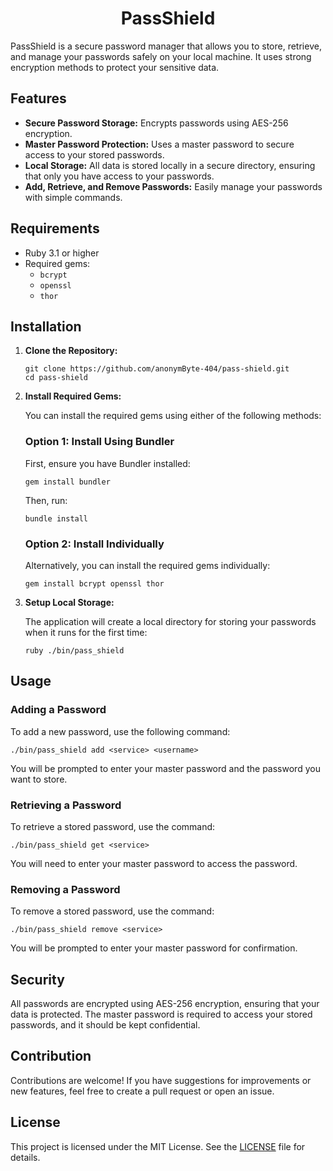 <h1 align="center">PassShield</h1>

<p>PassShield is a secure password manager that allows you to store, retrieve, and manage your passwords safely on your local machine. It uses strong encryption methods to protect your sensitive data.</p>

<h2>Features</h2>
<ul>
    <li><strong>Secure Password Storage:</strong> Encrypts passwords using AES-256 encryption.</li>
    <li><strong>Master Password Protection:</strong> Uses a master password to secure access to your stored passwords.</li>
    <li><strong>Local Storage:</strong> All data is stored locally in a secure directory, ensuring that only you have access to your passwords.</li>
    <li><strong>Add, Retrieve, and Remove Passwords:</strong> Easily manage your passwords with simple commands.</li>
</ul>

<h2>Requirements</h2>
<ul>
    <li>Ruby 3.1 or higher</li>
    <li>Required gems:
        <ul>
            <li><code>bcrypt</code></li>
            <li><code>openssl</code></li>
            <li><code>thor</code></li>
        </ul>
    </li>
</ul>

<h2>Installation</h2>
<ol>
    <li><strong>Clone the Repository:</strong>
        <pre><code>git clone https://github.com/anonymByte-404/pass-shield.git
cd pass-shield</code></pre>
    </li>
    <li><strong>Install Required Gems:</strong>
        <p>You can install the required gems using either of the following methods:</p>
        <h3>Option 1: Install Using Bundler</h3>
        <p>First, ensure you have Bundler installed:</p>
        <pre><code>gem install bundler</code></pre>
        <p>Then, run:</p>
        <pre><code>bundle install</code></pre>
        <h3>Option 2: Install Individually</h3>
        <p>Alternatively, you can install the required gems individually:</p>
        <pre><code>gem install bcrypt openssl thor</code></pre>
    </li>
    <li><strong>Setup Local Storage:</strong>
        <p>The application will create a local directory for storing your passwords when it runs for the first time:</p>
        <pre><code>ruby ./bin/pass_shield</code></pre>
    </li>
</ol>

<h2>Usage</h2>

<h3>Adding a Password</h3>
<p>To add a new password, use the following command:</p>
<pre><code>./bin/pass_shield add &lt;service&gt; &lt;username&gt;</code></pre>
<p>You will be prompted to enter your master password and the password you want to store.</p>

<h3>Retrieving a Password</h3>
<p>To retrieve a stored password, use the command:</p>
<pre><code>./bin/pass_shield get &lt;service&gt;</code></pre>
<p>You will need to enter your master password to access the password.</p>

<h3>Removing a Password</h3>
<p>To remove a stored password, use the command:</p>
<pre><code>./bin/pass_shield remove &lt;service&gt;</code></pre>
<p>You will be prompted to enter your master password for confirmation.</p>

<h2>Security</h2>
<p>All passwords are encrypted using AES-256 encryption, ensuring that your data is protected. The master password is required to access your stored passwords, and it should be kept confidential.</p>

<h2>Contribution</h2>
<p>Contributions are welcome! If you have suggestions for improvements or new features, feel free to create a pull request or open an issue.</p>

<h2>License</h2>
<p>This project is licensed under the MIT License. See the <a href="LICENSE">LICENSE</a> file for details.</p>
